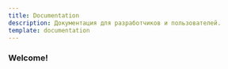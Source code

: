 ```yaml
---
title: Documentation
description: Документация для разработчиков и пользователей.
template: documentation
---
```


### Welcome!
